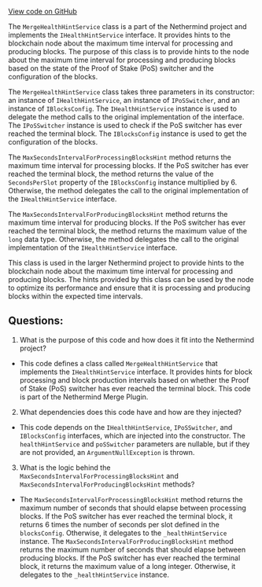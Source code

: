 [View code on GitHub](https://github.com/NethermindEth/nethermind/src/Nethermind/Nethermind.Merge.Plugin/MergeHealthHintService.cs)

The `MergeHealthHintService` class is a part of the Nethermind project and implements the `IHealthHintService` interface. It provides hints to the blockchain node about the maximum time interval for processing and producing blocks. The purpose of this class is to provide hints to the node about the maximum time interval for processing and producing blocks based on the state of the Proof of Stake (PoS) switcher and the configuration of the blocks.

The `MergeHealthHintService` class takes three parameters in its constructor: an instance of `IHealthHintService`, an instance of `IPoSSwitcher`, and an instance of `IBlocksConfig`. The `IHealthHintService` instance is used to delegate the method calls to the original implementation of the interface. The `IPoSSwitcher` instance is used to check if the PoS switcher has ever reached the terminal block. The `IBlocksConfig` instance is used to get the configuration of the blocks.

The `MaxSecondsIntervalForProcessingBlocksHint` method returns the maximum time interval for processing blocks. If the PoS switcher has ever reached the terminal block, the method returns the value of the `SecondsPerSlot` property of the `IBlocksConfig` instance multiplied by 6. Otherwise, the method delegates the call to the original implementation of the `IHealthHintService` interface.

The `MaxSecondsIntervalForProducingBlocksHint` method returns the maximum time interval for producing blocks. If the PoS switcher has ever reached the terminal block, the method returns the maximum value of the `long` data type. Otherwise, the method delegates the call to the original implementation of the `IHealthHintService` interface.

This class is used in the larger Nethermind project to provide hints to the blockchain node about the maximum time interval for processing and producing blocks. The hints provided by this class can be used by the node to optimize its performance and ensure that it is processing and producing blocks within the expected time intervals.
## Questions: 
 1. What is the purpose of this code and how does it fit into the Nethermind project?
- This code defines a class called `MergeHealthHintService` that implements the `IHealthHintService` interface. It provides hints for block processing and block production intervals based on whether the Proof of Stake (PoS) switcher has ever reached the terminal block. This code is part of the Nethermind Merge Plugin.

2. What dependencies does this code have and how are they injected?
- This code depends on the `IHealthHintService`, `IPoSSwitcher`, and `IBlocksConfig` interfaces, which are injected into the constructor. The `healthHintService` and `poSSwitcher` parameters are nullable, but if they are not provided, an `ArgumentNullException` is thrown.

3. What is the logic behind the `MaxSecondsIntervalForProcessingBlocksHint` and `MaxSecondsIntervalForProducingBlocksHint` methods?
- The `MaxSecondsIntervalForProcessingBlocksHint` method returns the maximum number of seconds that should elapse between processing blocks. If the PoS switcher has ever reached the terminal block, it returns 6 times the number of seconds per slot defined in the `blocksConfig`. Otherwise, it delegates to the `_healthHintService` instance. The `MaxSecondsIntervalForProducingBlocksHint` method returns the maximum number of seconds that should elapse between producing blocks. If the PoS switcher has ever reached the terminal block, it returns the maximum value of a long integer. Otherwise, it delegates to the `_healthHintService` instance.